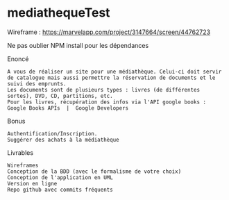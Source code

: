 # mediathequeTest
Wireframe : https://marvelapp.com/project/3147664/screen/44762723

Ne pas oublier NPM install pour les dépendances 


Enoncé

    A vous de réaliser un site pour une médiathèque. Celui-ci doit servir de catalogue mais aussi permettre la réservation de documents et le suivi des emprunts.
    Les documents sont de plusieurs types : livres (de différentes sortes), DVD, CD, partitions, etc.
    Pour les livres, récupération des infos via l'API google books : Google Books APIs  |  Google Developers

Bonus

    Authentification/Inscription.
    Suggérer des achats à la médiathèque

Livrables

    Wireframes
    Conception de la BDD (avec le formalisme de votre choix)
    Conception de l'application en UML
    Version en ligne
    Repo github avec commits fréquents
